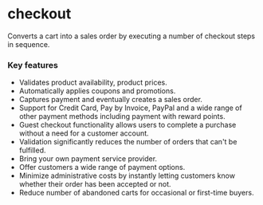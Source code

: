 # checkout

Converts a cart into a sales order by executing a number of checkout steps in sequence.

### Key features
* Validates product availability, product prices.
* Automatically applies coupons and promotions.
* Captures payment and eventually creates a sales order.
* Support for Credit Card, Pay by Invoice, PayPal and a wide range of other payment methods including payment with reward points.
* Guest checkout functionality allows users to complete a purchase without a need for a customer account.
* Validation significantly reduces the number of orders that can't be fulfilled.
* Bring your own payment service provider.
* Offer customers a wide range of payment options.
* Minimize administrative costs by instantly letting customers know whether their order has been accepted or not.
* Reduce number of abandoned carts for occasional or first-time buyers.